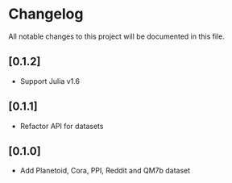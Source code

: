 # Changelog

All notable changes to this project will be documented in this file.

## [0.1.2]

- Support Julia v1.6

## [0.1.1]

- Refactor API for datasets

## [0.1.0]

- Add Planetoid, Cora, PPI, Reddit and QM7b dataset
